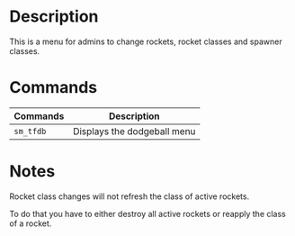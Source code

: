 # Description

This is a menu for admins to change rockets, rocket classes and spawner classes.

# Commands

  | Commands           | Description                               |
  |--------------------|-------------------------------------------|
  | `sm_tfdb`          | Displays the dodgeball menu               |

# Notes

Rocket class changes will not refresh the class of active rockets.

To do that you have to either destroy all active rockets or reapply the class of a rocket.
